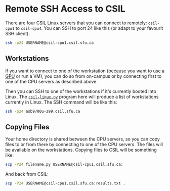 # Remote SSH Access to CSIL

There are four CSIL Linux servers that you can connect to remotely: `csil-cpu1` to `csil-cpu4`. You can SSH to port 24 like this (or adapt to your favourit SSH client):

```bash
ssh -p24 USERNAME@csil-cpu1.csil.sfu.ca
```

## Workstations

If you want to connect to one of the workstation (because you want to [use a GPU](csil-gpu.md) or run a VM), you can do so from on-campus or by connecting first to one of the CPU servers as described above.

Then you can SSH to one of the workstations if it's currently booted into Linux. The 
[`csil-linux.py`](csil-linux.py) program here will produce a list of workstations currently in Linux. The SSH command will be like this:

```bash
ssh -p24 asb9700u-z99.csil.sfu.ca
```

## Copying Files

Your home directory is shared between the CPU servers, so you can copy files to or from there by connecting to one of the CPU servers. The files will be available on the workstations. Copying files to CSIL will be something like:
```bash
scp -P24 filename.py USERNAME@csil-cpu1.csil.sfu.ca:
```
And back from CSIL:
```bash
scp -P24 USERNAME@csil-cpu1.csil.sfu.ca:results.txt .
```


